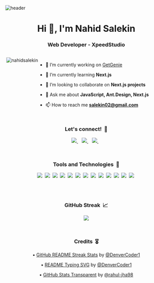 ![header](https://raw.githubusercontent.com/halfrost/halfrost/master/icons/header_.png)

<h1 align="center">Hi 👋, I'm Nahid Salekin</h1>
<h3 align="center">Web Developer - XpeedStudio</h3>



<div style="display:flex">
  <p align="center"><img align="right"
      src="https://github-readme-stats.vercel.app/api/top-langs?username=salekin02&show_icons=true&locale=en&layout=compact&hide=jupyter%20notebook&theme=algolia"
      alt="nahidsalekin" /></p>
  </p>

  - 🔭 I’m currently working on [GetGenie](https://getgenie.ai)

  - 🌱 I’m currently learning **Next.js**

  - 👯 I’m looking to collaborate on **Next.js projects**

  - 💬 Ask me about **JavaScript, Ant.Design, Next.js**

  - 📫 How to reach me **salekin02@gmail.com**

</div>

<h3 align='center'>Let's connect!&nbsp;&nbsp;🤝</h3>
<p align='center'>
  <a href="https://www.linkedin.com/in/nahidsalekin/">
    <img src="https://img.shields.io/badge/linkedin-%230077B5.svg?&style=for-the-badge&logo=linkedin&logoColor=white" />
  </a>&nbsp;&nbsp;
  <a href="https://instagram.com/nahidsalekin">
    <img
      src="https://img.shields.io/badge/instagram-%23E4405F.svg?&style=for-the-badge&logo=instagram&logoColor=white" />
  </a>&nbsp;&nbsp;
  <a href="https://twitter.com/nahidsalekin">
    <img src="https://img.shields.io/badge/twitter-%231DA1F2.svg?&style=for-the-badge&logo=twitter&logoColor=white" />
  </a>&nbsp;&nbsp;
</p>

<br />

<h3 align='center'>Tools and Technologies&nbsp;&nbsp;🧰</h3>
<p align='center'>
  <img src='https://img.shields.io/badge/JavaScript-212121?style=for-the-badge&logo=javascript&logoColor=F7DF1E'>&nbsp;
  <img src='https://img.shields.io/badge/React-282d33?style=for-the-badge&logo=react&logoColor=61dafb'>&nbsp;
  <img src='https://img.shields.io/badge/NodeJS-026e00?style=for-the-badge&logo=javascript&logoColor=eaf5e9'>&nbsp;
  <img src='https://img.shields.io/badge/SASS-d75893?style=for-the-badge&logo=sass&logoColor=white'>&nbsp;
  <img src='https://img.shields.io/badge/HTML-E34F26?style=for-the-badge&logo=html5&logoColor=white'>&nbsp;
  <img src='https://img.shields.io/badge/CSS-1572B6?style=for-the-badge&logo=css3&logoColor=white'>&nbsp;
  <img src='https://img.shields.io/badge/TypeScript-007ACC?style=for-the-badge&logo=typescript&logoColor=white'>&nbsp;
  <img
    src='https://img.shields.io/badge/styled--components-CC6699?style=for-the-badge&logo=styled-components&logoColor=white'>&nbsp;
  <img src='https://img.shields.io/badge/Bootstrap-563D7C?style=for-the-badge&logo=bootstrap&logoColor=white'>&nbsp;
  <img src='https://img.shields.io/badge/Express-404D59?style=for-the-badge&logo=express&logoColor=white'>&nbsp;
  <img src='https://img.shields.io/badge/MongoDB-4EA94B?style=for-the-badge&logo=mongodb&logoColor=white'>&nbsp;
  <img src='https://img.shields.io/badge/Git-bf2c15?style=for-the-badge&logo=git&logoColor=white'>&nbsp;
  <img
    src='https://img.shields.io/badge/VSCode-0078D4?style=for-the-badge&logo=visual%20studio%20code&logoColor=white'>&nbsp;
</p>

<br />

<!-- <h3 align='center'>GitHub Stats&nbsp;&nbsp;📊</h3>
<p align='center'>
  <img src='https://github.com/nahidsalekin/github-stats-transparent/blob/output/generated/overview.svg'>
  <img src='https://github.com/nahidsalekin/github-stats-transparent/blob/output/generated/languages.svg'>
</p> -->

<br />

<h3 align='center'>GitHub Streak&nbsp;&nbsp;📈</h3>
<p align='center'>
  <img
    src='https://github-readme-streak-stats.herokuapp.com/?user=salekin02&hide_border=true&background=00000000&stroke=777777&sideNums=4488FF&currStreakNum=4488FF&ring=45CEA2&fire=4488FF&currStreakLabel=68C2F5&sideLabels=68C2F5&dates=54AF9C'>
</p>

<br />

<h3 align='center'>Credits&nbsp;&nbsp;🎖</h3>
<p align='center'>
<p align='center'>▪️ <a href="https://github.com/DenverCoder1/readme-typing-svg">GitHub README Streak Stats</a> by <a
    href="https://github.com/DenverCoder1">@DenverCoder1</a></p>
<p align='center'>▪️ <a href="https://github.com/DenverCoder1/readme-typing-svg">README Typing SVG</a> by <a
    href="https://github.com/DenverCoder1">@DenverCoder1</a></p>
<p align='center'>▪️ <a href="https://github.com/rahul-jha98/github-stats-transparent">GitHub Stats Transparent</a> by
  <a href="https://github.com/rahul-jha98">@rahul-jha98</a>
</p>
</p>

